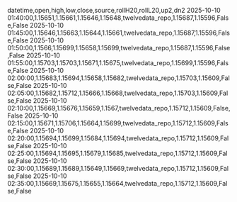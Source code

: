 datetime,open,high,low,close,source,rollH20,rollL20,up2,dn2
2025-10-10 01:40:00,1.15651,1.15661,1.15646,1.15648,twelvedata_repo,1.15687,1.15596,False,False
2025-10-10 01:45:00,1.15646,1.15663,1.15644,1.15661,twelvedata_repo,1.15687,1.15596,False,False
2025-10-10 01:50:00,1.1566,1.15699,1.15658,1.15699,twelvedata_repo,1.15687,1.15596,False,False
2025-10-10 01:55:00,1.15703,1.15703,1.15671,1.15675,twelvedata_repo,1.15699,1.15596,False,False
2025-10-10 02:00:00,1.15683,1.15694,1.15658,1.15682,twelvedata_repo,1.15703,1.15609,False,False
2025-10-10 02:05:00,1.15682,1.15712,1.15666,1.15668,twelvedata_repo,1.15703,1.15609,False,False
2025-10-10 02:10:00,1.15669,1.15676,1.15659,1.1567,twelvedata_repo,1.15712,1.15609,False,False
2025-10-10 02:15:00,1.15671,1.15706,1.15664,1.15699,twelvedata_repo,1.15712,1.15609,False,False
2025-10-10 02:20:00,1.15694,1.15699,1.15684,1.15694,twelvedata_repo,1.15712,1.15609,False,False
2025-10-10 02:25:00,1.15694,1.15695,1.15679,1.15685,twelvedata_repo,1.15712,1.15609,False,False
2025-10-10 02:30:00,1.15689,1.15689,1.15649,1.15669,twelvedata_repo,1.15712,1.15609,False,False
2025-10-10 02:35:00,1.15669,1.15675,1.15655,1.15664,twelvedata_repo,1.15712,1.15609,False,False

